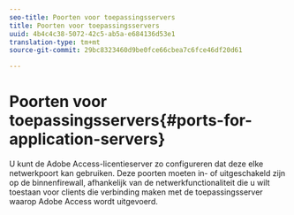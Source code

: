 ```yaml
---
seo-title: Poorten voor toepassingsservers
title: Poorten voor toepassingsservers
uuid: 4b4c4c38-5072-42c5-ab5a-e684136d53e1
translation-type: tm+mt
source-git-commit: 29bc8323460d9be0fce66cbea7c6fce46df20d61

---
```



# Poorten voor toepassingsservers{#ports-for-application-servers}

U kunt de Adobe Access-licentieserver zo configureren dat deze elke netwerkpoort kan gebruiken. Deze poorten moeten in- of uitgeschakeld zijn op de binnenfirewall, afhankelijk van de netwerkfunctionaliteit die u wilt toestaan voor clients die verbinding maken met de toepassingsserver waarop Adobe Access wordt uitgevoerd.
